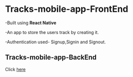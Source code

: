 # Tracks-mobile-app-FrontEnd

-Built using <b>React Native</b>

-An app to store the users track by creating it.

-Authentication used- Signup,Signin and Signout.

## Tracks-mobile-app-BackEnd 
Click <a href='abdulafeel/Tracks-mobile-app-Backend'>here</a>

